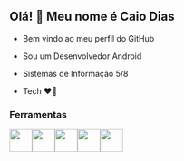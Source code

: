 ## Olá! 👋 Meu nome é Caio Dias
- Bem vindo ao meu perfil do GitHub

- Sou um Desenvolvedor Android
- Sistemas de Informação 5/8
- Tech 	:heart_on_fire:


### Ferramentas
  <img src="https://cdn.jsdelivr.net/gh/devicons/devicon/icons/kotlin/kotlin-original.svg" width="40" height="40"/><img src="https://cdn.jsdelivr.net/gh/devicons/devicon/icons/firebase/firebase-plain.svg" width="40" height="40"/><img src="https://cdn.jsdelivr.net/gh/devicons/devicon/icons/git/git-original.svg" width="40" height="40"/><img src="https://cdn.jsdelivr.net/gh/devicons/devicon/icons/android/android-original.svg" width="40" height="40"/><img src="https://cdn.jsdelivr.net/gh/devicons/devicon/icons/sqlite/sqlite-original.svg" width="40" height="40"/>

          
          
  
    

<!--
**CaioCozendey/CaioCozendey** is a ✨ _special_ ✨ repository because its `README.md` (this file) appears on your GitHub profile.

Here are some ideas to get you started:

- 🔭 I’m currently working on ...
- 🌱 I’m currently learning ...
- 👯 I’m looking to collaborate on ...
- 🤔 I’m looking for help with ...
- 💬 Ask me about ...
- 📫 How to reach me: ...
- 😄 Pronouns: ...
- ⚡ Fun fact: ...
-->
